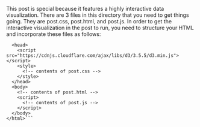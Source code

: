 This post is special because it features a highly interactive data visualization. There are 3 files in this directory that you need to get things going. They are post.css, post.html, and post.js. In order to get the interactive visualization in the post to run, you need to structure your HTML and incorporate these files as follows:

```<html>
  <head>
    <script src="https://cdnjs.cloudflare.com/ajax/libs/d3/3.5.5/d3.min.js"></script>
    <style>
      <!-- contents of post.css -->
    </style>
  </head>
  <body>
    <!-- contents of post.html -->
    <script>
      <!-- contents of post.js -->
    </script>
  </body>
</html>```